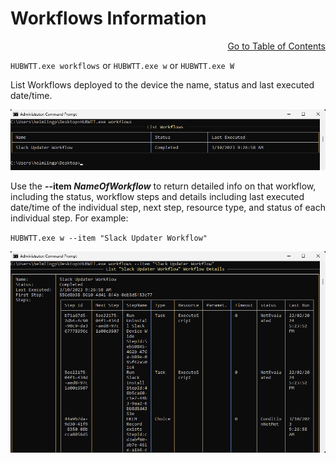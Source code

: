# Workflows Information

<div style="text-align: right"

[Go to Table of Contents](../README.md#toc)
</div>

`HUBWTT.exe workflows` or `HUBWTT.exe w` or `HUBWTT.exe W`

List Workflows deployed to the device the name, status and last executed date/time.

![HUBWTT.exe workflows](../Images/HUBWTT-workflows.png)

Use the **--item _NameOfWorkflow_** to return detailed info on that workflow, including the status, workflow steps and details including last executed date/time of the individual step, next step, resource type, and status of each individual step. For example:

`HUBWTT.exe w --item "Slack Updater Workflow"`

![HUBWTT.exe w --item "Slack Updater Workflow](../Images/HUBWTT-w-item-slack-updater-workflow.png)
